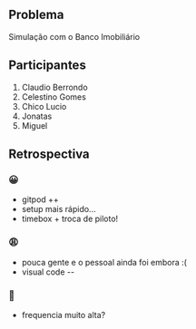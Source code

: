 ## Problema

Simulação com o Banco Imobiliário

## Participantes

1. Claudio Berrondo
2. Celestino Gomes
3. Chico Lucio
4. Jonatas
5. Miguel

## Retrospectiva

### 😀

- gitpod ++
- setup mais rápido...
- timebox + troca de piloto!

### 😩

- pouca gente e o pessoal ainda foi embora :(
- visual code --

### 🤫

- frequencia muito alta?


